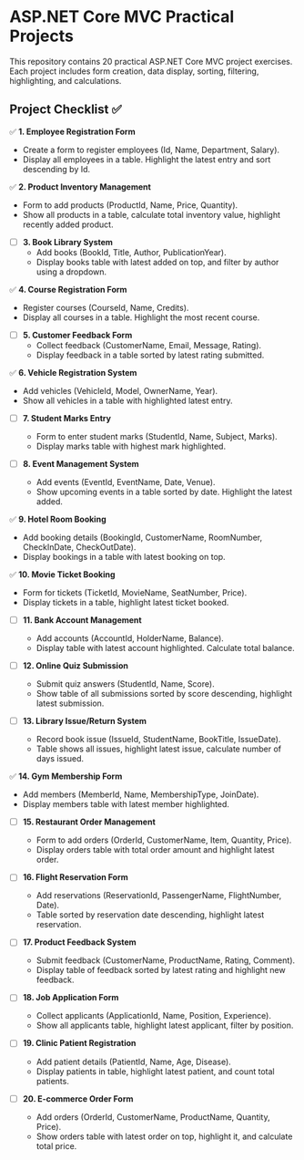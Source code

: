 # ASP.NET Core MVC Practical Projects

This repository contains 20 practical ASP.NET Core MVC project exercises.  
Each project includes form creation, data display, sorting, filtering, highlighting, and calculations.

## Project Checklist ✅

✅ **1. Employee Registration Form**  
  - Create a form to register employees (Id, Name, Department, Salary).  
  - Display all employees in a table. Highlight the latest entry and sort descending by Id.  

✅ **2. Product Inventory Management**  
  - Form to add products (ProductId, Name, Price, Quantity).  
  - Show all products in a table, calculate total inventory value, highlight recently added product.  

- [ ] **3. Book Library System**  
  - Add books (BookId, Title, Author, PublicationYear).  
  - Display books table with latest added on top, and filter by author using a dropdown.  

✅ **4. Course Registration Form**  
  - Register courses (CourseId, Name, Credits).  
  - Display all courses in a table. Highlight the most recent course.  

- [ ] **5. Customer Feedback Form**  
  - Collect feedback (CustomerName, Email, Message, Rating).  
  - Display feedback in a table sorted by latest rating submitted.  

✅ **6. Vehicle Registration System**  
  - Add vehicles (VehicleId, Model, OwnerName, Year).  
  - Show all vehicles in a table with highlighted latest entry.  

- [ ] **7. Student Marks Entry**  
  - Form to enter student marks (StudentId, Name, Subject, Marks).  
  - Display marks table with highest mark highlighted.  

- [ ] **8. Event Management System**  
  - Add events (EventId, EventName, Date, Venue).  
  - Show upcoming events in a table sorted by date. Highlight the latest added.  

✅ **9. Hotel Room Booking**  
  - Add booking details (BookingId, CustomerName, RoomNumber, CheckInDate, CheckOutDate).  
  - Display bookings in a table with latest booking on top.  

✅ **10. Movie Ticket Booking**  
  - Form for tickets (TicketId, MovieName, SeatNumber, Price).  
  - Display tickets in a table, highlight latest ticket booked.  

- [ ] **11. Bank Account Management**  
  - Add accounts (AccountId, HolderName, Balance).  
  - Display table with latest account highlighted. Calculate total balance.  

- [ ] **12. Online Quiz Submission**  
  - Submit quiz answers (StudentId, Name, Score).  
  - Show table of all submissions sorted by score descending, highlight latest submission.  

- [ ] **13. Library Issue/Return System**  
  - Record book issue (IssueId, StudentName, BookTitle, IssueDate).  
  - Table shows all issues, highlight latest issue, calculate number of days issued.  

✅ **14. Gym Membership Form**  
  - Add members (MemberId, Name, MembershipType, JoinDate).  
  - Display members table with latest member highlighted.  

- [ ] **15. Restaurant Order Management**  
  - Form to add orders (OrderId, CustomerName, Item, Quantity, Price).  
  - Display orders table with total order amount and highlight latest order.  

- [ ] **16. Flight Reservation Form**  
  - Add reservations (ReservationId, PassengerName, FlightNumber, Date).  
  - Table sorted by reservation date descending, highlight latest reservation.  

- [ ] **17. Product Feedback System**  
  - Submit feedback (CustomerName, ProductName, Rating, Comment).  
  - Display table of feedback sorted by latest rating and highlight new feedback.  

- [ ] **18. Job Application Form**  
  - Collect applicants (ApplicationId, Name, Position, Experience).  
  - Show all applicants table, highlight latest applicant, filter by position.  

- [ ] **19. Clinic Patient Registration**  
  - Add patient details (PatientId, Name, Age, Disease).  
  - Display patients in table, highlight latest patient, and count total patients.  

- [ ] **20. E-commerce Order Form**  
  - Add orders (OrderId, CustomerName, ProductName, Quantity, Price).  
  - Show orders table with latest order on top, highlight it, and calculate total price.  
